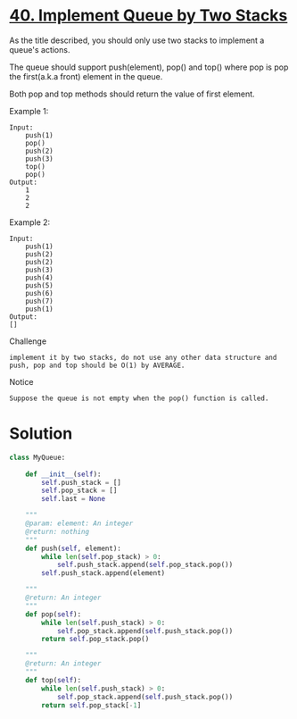 # [40. Implement Queue by Two Stacks](https://www.lintcode.com/problem/implement-queue-by-two-stacks/description)

As the title described, you should only use two stacks to implement a queue's actions.

The queue should support push(element), pop() and top() where pop is pop the first(a.k.a front) element in the queue.

Both pop and top methods should return the value of first element.

Example 1:
```
Input:
    push(1)
    pop()    
    push(2)
    push(3)
    top()    
    pop()     
Output:
    1
    2
    2
```
Example 2:
```
Input:
    push(1)
    push(2)
    push(2)
    push(3)
    push(4)
    push(5)
    push(6)
    push(7)
    push(1)
Output:
[]
```
Challenge
```
implement it by two stacks, do not use any other data structure and push, pop and top should be O(1) by AVERAGE.
```
Notice
```
Suppose the queue is not empty when the pop() function is called.
```
# Solution
```python
class MyQueue:
    
    def __init__(self):
        self.push_stack = []
        self.pop_stack = []
        self.last = None

    """
    @param: element: An integer
    @return: nothing
    """
    def push(self, element):
        while len(self.pop_stack) > 0:
            self.push_stack.append(self.pop_stack.pop())
        self.push_stack.append(element)

    """
    @return: An integer
    """
    def pop(self):
        while len(self.push_stack) > 0:
            self.pop_stack.append(self.push_stack.pop())
        return self.pop_stack.pop()

    """
    @return: An integer
    """
    def top(self):
        while len(self.push_stack) > 0:
            self.pop_stack.append(self.push_stack.pop())
        return self.pop_stack[-1]
```